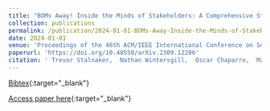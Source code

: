 ```yaml
---
title: "BOMs Away! Inside the Minds of Stakeholders: A Comprehensive Study of Bills of Materials for Software Systems"
collection: publications
permalink: /publication/2024-01-01-BOMs-Away-Inside-the-Minds-of-Stakeholders-A-Comprehensive-Study-of-Bills-of-Materials-for-Software-Systems
date: 2024-01-01
venue: 'Proceedings of the 46th ACM/IEEE International Conference on Software Engineering (ICSE 2024), May 14-20 2024, Lisbon, Portugal'
paperurl: 'https://doi.org/10.48550/arXiv.2309.12206'
citation: ' Trevor Stalnaker,  Nathan Wintersgill,  Oscar Chaparro,  Massimiliano Di Penta,  Daniel German,  Denys Poshyvanyk, &quot;BOMs Away! Inside the Minds of Stakeholders: A Comprehensive Study of Bills of Materials for Software Systems.&quot; Proceedings of the 46th ACM/IEEE International Conference on Software Engineering (ICSE 2024), May 14-20 2024, Lisbon, Portugal, 2024.'
---
```

[Bibtex](https://dblp.org/rec/conf/icse/StalnakerWCPGP24.bib){:target="_blank"}

[Access paper here](https://doi.org/10.48550/arXiv.2309.12206){:target="_blank"}
